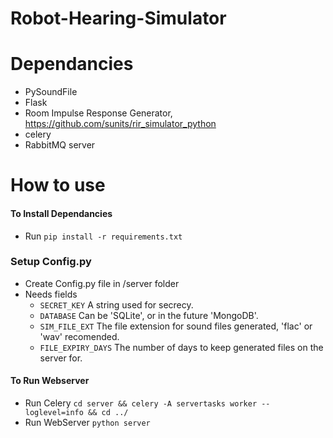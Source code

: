# Robot-Hearing-Simulator


# Dependancies
- PySoundFile
- Flask
- Room Impulse Response Generator, https://github.com/sunits/rir_simulator_python
- celery
- RabbitMQ server

# How to use
#### To Install Dependancies
- Run `pip install -r requirements.txt`

### Setup Config.py
- Create Config.py file in /server folder
- Needs fields
    - ``` SECRET_KEY ``` A string used for secrecy.
    - ``` DATABASE ``` Can be 'SQLite', or in the future 'MongoDB'.
    - ``` SIM_FILE_EXT ``` The file extension for sound files generated, 'flac' or 'wav' recomended.
    - ``` FILE_EXPIRY_DAYS ``` The number of days to keep generated files on the server for.

#### To Run Webserver
- Run Celery `cd server && celery -A servertasks worker --loglevel=info && cd ../`
- Run WebServer `python server`
